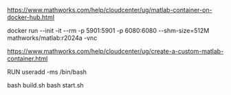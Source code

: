 



https://www.mathworks.com/help/cloudcenter/ug/matlab-container-on-docker-hub.html

docker run --init -it --rm -p 5901:5901 -p 6080:6080 --shm-size=512M mathworks/matlab:r2024a -vnc



https://www.mathworks.com/help/cloudcenter/ug/create-a-custom-matlab-container.html

RUN useradd -ms /bin/bash <USERNAME>



bash build.sh
bash start.sh
